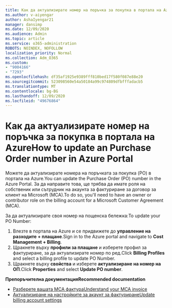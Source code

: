 ```yaml
---
title: Как да актуализирате номер на поръчка за покупка в портала на Azure
ms.author: v-aiyengar
author: AshaIyengar21
manager: dansimp
ms.date: 12/09/2020
ms.audience: Admin
ms.topic: article
ms.service: o365-administration
ROBOTS: NOINDEX, NOFOLLOW
localization_priority: Normal
ms.collection: Adm_O365
ms.custom:
- "9004166"
- "7293"
ms.openlocfilehash: df35af1925e9389fff810bed17f580f087e88e20
ms.sourcegitcommit: 523098560e54a50184a99c974809dfbfffadacb5
ms.translationtype: MT
ms.contentlocale: bg-BG
ms.lasthandoff: 12/09/2020
ms.locfileid: "49676864"
---
```

# <a name="how-to-update-an-purchase-order-number-in-azure-portal"></a><span data-ttu-id="01d5a-102">Как да актуализирате номер на поръчка за покупка в портала на Azure</span><span class="sxs-lookup"><span data-stu-id="01d5a-102">How to update an Purchase Order number in Azure Portal</span></span>

<span data-ttu-id="01d5a-103">Можете да актуализирате номера на поръчката за покупка (PO) в портала на Azure.</span><span class="sxs-lookup"><span data-stu-id="01d5a-103">You can update the Purchase Order (PO) number in the Azure Portal.</span></span> <span data-ttu-id="01d5a-104">За да направите това, ще трябва да имате роля на собственик или сътрудник на акаунта за фактуриране за договор за клиент на Microsoft (MCA).</span><span class="sxs-lookup"><span data-stu-id="01d5a-104">To do so, you'll need to have an owner or contributor role on the billing account for a Microsoft Customer Agreement (MCA).</span></span> 

<span data-ttu-id="01d5a-105">За да актуализирате своя номер на пощенска бележка:</span><span class="sxs-lookup"><span data-stu-id="01d5a-105">To update your PO Number:</span></span>
1. <span data-ttu-id="01d5a-106">Влезте в портала на Azure и се придвижете до **управление на разходите + плащане**.</span><span class="sxs-lookup"><span data-stu-id="01d5a-106">Sign in to the Azure portal and navigate to **Cost Management + Billing**.</span></span>
1. <span data-ttu-id="01d5a-107">Щракнете върху **профили за плащане** и изберете профил за фактуриране, за да актуализирате номер по ред.</span><span class="sxs-lookup"><span data-stu-id="01d5a-107">Click **Billing Profiles** and select a billing profile to update PO Number.</span></span>
1. <span data-ttu-id="01d5a-108">Щракнете върху **свойства** и изберете **актуализиране на номер на ОП**.</span><span class="sxs-lookup"><span data-stu-id="01d5a-108">Click **Properties** and select **Update PO number**.</span></span> 

<span data-ttu-id="01d5a-109">**Препоръчителна документация**</span><span class="sxs-lookup"><span data-stu-id="01d5a-109">**Recommended documentation**</span></span>

- [<span data-ttu-id="01d5a-110">Разберете вашата МСА фактура</span><span class="sxs-lookup"><span data-stu-id="01d5a-110">Understand your MCA invoice</span></span>](https://docs.microsoft.com/azure/cost-management-billing/understand/mca-understand-your-invoice)
- [<span data-ttu-id="01d5a-111">Актуализиране на настройките за акаунт за фактуриране</span><span class="sxs-lookup"><span data-stu-id="01d5a-111">Update billing account settings</span></span>](https://docs.microsoft.com/microsoft-store/update-microsoft-store-for-business-account-settings)  
